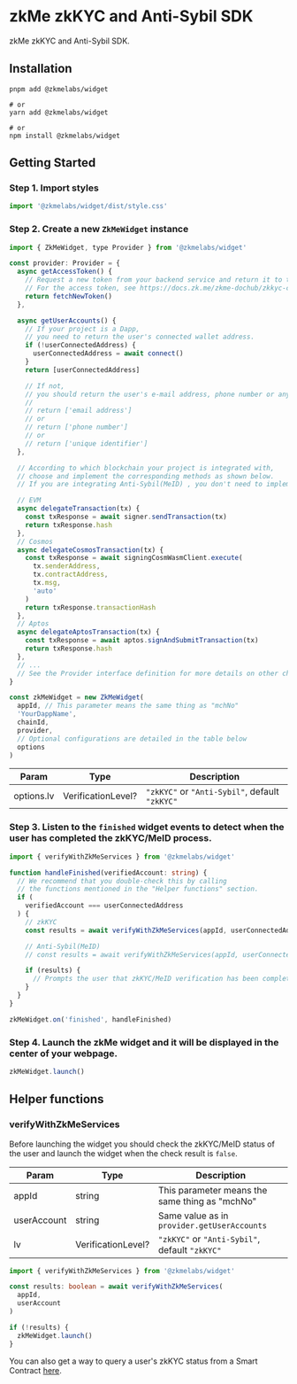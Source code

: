 # zkMe zkKYC and Anti-Sybil SDK

zkMe zkKYC and Anti-Sybil SDK.

## Installation

``` shell
pnpm add @zkmelabs/widget

# or
yarn add @zkmelabs/widget

# or
npm install @zkmelabs/widget
```

## Getting Started

### Step 1. Import styles

``` javascript
import '@zkmelabs/widget/dist/style.css'
```

### Step 2. Create a new ``ZkMeWidget`` instance

``` javascript
import { ZkMeWidget, type Provider } from '@zkmelabs/widget'

const provider: Provider = {
  async getAccessToken() {
    // Request a new token from your backend service and return it to the widget.
    // For the access token, see https://docs.zk.me/zkme-dochub/zkkyc-compliance-suite/integration-guide/widget-sdk-integration#usage-example
    return fetchNewToken()
  },

  async getUserAccounts() {
    // If your project is a Dapp,
    // you need to return the user's connected wallet address.
    if (!userConnectedAddress) {
      userConnectedAddress = await connect()
    }
    return [userConnectedAddress]

    // If not,
    // you should return the user's e-mail address, phone number or any other unique identifier.
    //
    // return ['email address']
    // or
    // return ['phone number']
    // or
    // return ['unique identifier']
  },

  // According to which blockchain your project is integrated with,
  // choose and implement the corresponding methods as shown below.
  // If you are integrating Anti-Sybil(MeID) , you don't need to implement them.

  // EVM
  async delegateTransaction(tx) {
    const txResponse = await signer.sendTransaction(tx)
    return txResponse.hash
  },
  // Cosmos
  async delegateCosmosTransaction(tx) {
    const txResponse = await signingCosmWasmClient.execute(
      tx.senderAddress,
      tx.contractAddress,
      tx.msg,
      'auto'
    )
    return txResponse.transactionHash
  },
  // Aptos
  async delegateAptosTransaction(tx) {
    const txResponse = await aptos.signAndSubmitTransaction(tx)
    return txResponse.hash
  },
  // ...
  // See the Provider interface definition for more details on other chains.
}

const zkMeWidget = new ZkMeWidget(
  appId, // This parameter means the same thing as "mchNo"
  'YourDappName',
  chainId,
  provider,
  // Optional configurations are detailed in the table below
  options
)
```

| Param            | Type               | Description                                             |
|------------------|--------------------|---------------------------------------------------------|
| options.lv       | VerificationLevel? | ``"zkKYC"`` or ``"Anti-Sybil"``, default ``"zkKYC"``    |

### Step 3. Listen to the ``finished`` widget events to detect when the user has completed the zkKYC/MeID process.

``` typescript
import { verifyWithZkMeServices } from '@zkmelabs/widget'

function handleFinished(verifiedAccount: string) {
  // We recommend that you double-check this by calling
  // the functions mentioned in the "Helper functions" section.
  if (
    verifiedAccount === userConnectedAddress
  ) {
    // zkKYC
    const results = await verifyWithZkMeServices(appId, userConnectedAddress)

    // Anti-Sybil(MeID)
    // const results = await verifyWithZkMeServices(appId, userConnectedAddress, 'Anti-Sybil')

    if (results) {
      // Prompts the user that zkKYC/MeID verification has been completed
    }
  }
}

zkMeWidget.on('finished', handleFinished)
```

### Step 4. Launch the zkMe widget and it will be displayed in the center of your webpage.

``` javascript
zkMeWidget.launch()
```

## Helper functions

### verifyWithZkMeServices

Before launching the widget you should check the zkKYC/MeID status of the user and launch the widget when the check result is ``false``.

| Param            | Type               | Description                                             |
|------------------|--------------------|---------------------------------------------------------|
| appId            | string             | This parameter means the same thing as "mchNo"          |
| userAccount      | string             | Same value as in ``provider.getUserAccounts``           |
| lv               | VerificationLevel? | ``"zkKYC"`` or ``"Anti-Sybil"``, default ``"zkKYC"``    |

``` typescript
import { verifyWithZkMeServices } from '@zkmelabs/widget'

const results: boolean = await verifyWithZkMeServices(
  appId,
  userAccount
)

if (!results) {
  zkMeWidget.launch()
}
```

You can also get a way to query a user's zkKYC status from a Smart Contract [here](https://github.com/zkMeLabs/zkme-sdk-js/tree/main/packages/verify-abi#readme).

